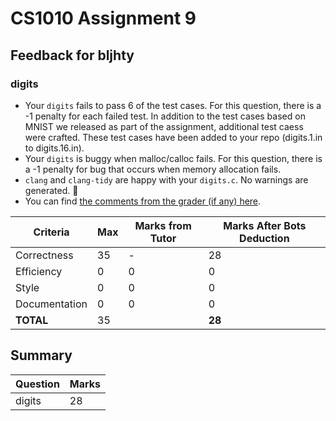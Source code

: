 # CS1010 Assignment 9
## Feedback for bljhty
### digits
- Your `digits` fails to pass 6 of the test cases. For this question, there is a -1 penalty for each failed test. In addition to the test cases based on MNIST we released as part of the assignment, additional test caess were crafted. These test cases have been added to your repo (digits.1.in to digits.16.in).
- Your `digits` is buggy when malloc/calloc fails. For this question, there is a -1 penalty for bug that occurs when memory allocation fails.
- `clang` and `clang-tidy` are happy with your `digits.c`. No warnings are generated. :confetti_ball:
- You can find [the comments from the grader (if any) here](https://www.github.com/nus-cs1010-2122-s1/as09-bljhty/commit/11cbabab0c17aed8510e3496fc721f219efc5547).

| Criteria | Max | Marks from Tutor | Marks After Bots Deduction |
| ----------|-----|-----------|---|
| Correctness | 35 | - | 28 |
| Efficiency | 0 | 0 | 0 |
| Style | 0 | 0 | 0 |
| Documentation | 0 | 0 | 0 |
| **TOTAL** | 35 | | **28**|
## Summary
| Question | Marks |
|----------|-------|
| digits | 28 |
